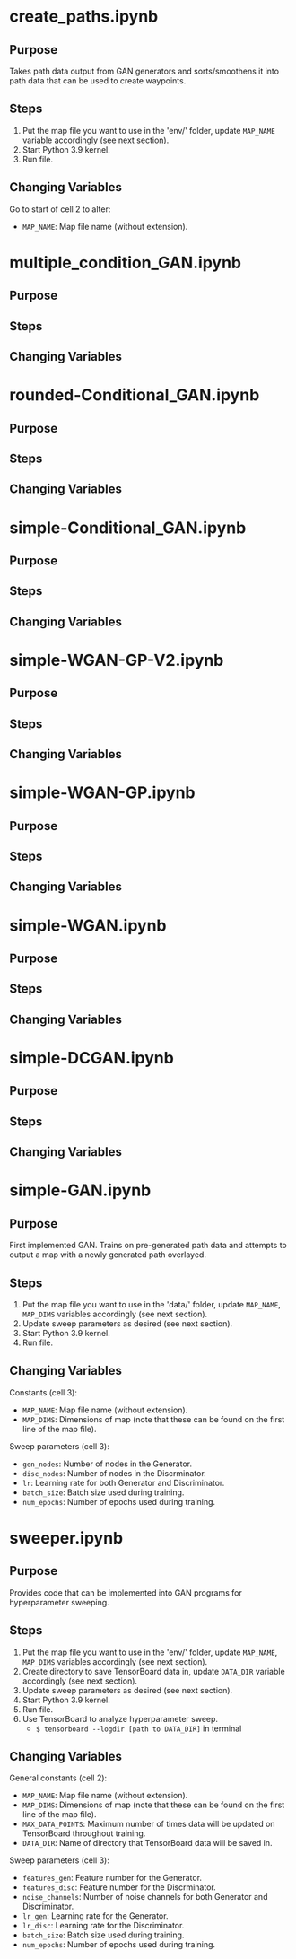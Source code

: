 # create_paths.ipynb

## Purpose

Takes path data output from GAN generators and sorts/smoothens it into path data that can be used to create waypoints.

<!-- input/output pictures -->

## Steps

1. Put the map file you want to use in the 'env/' folder, update ```MAP_NAME``` variable accordingly (see next section).
2. Start Python 3.9 kernel.
3. Run file.

## Changing Variables

Go to start of cell 2 to alter:
- ```MAP_NAME```: Map file name (without extension).



# multiple_condition_GAN.ipynb

## Purpose

<!-- short description of what program does -->

<!-- input/output pictures -->

## Steps

<!-- 1. Describe setup -->
<!-- 2. Start Python 3.9 kernel. -->
<!-- 3. Run file. -->

## Changing Variables

<!-- list variables; location in code/what they represent -->



# rounded-Conditional_GAN.ipynb

## Purpose

<!-- short description of what program does -->

<!-- input/output pictures -->

## Steps

<!-- 1. Describe setup -->
<!-- 2. Start Python 3.9 kernel. -->
<!-- 3. Run file. -->

## Changing Variables

<!-- list variables; location in code/what they represent -->



# simple-Conditional_GAN.ipynb

## Purpose

<!-- short description of what program does -->

<!-- input/output pictures -->

## Steps

<!-- 1. Describe setup -->
<!-- 2. Start Python 3.9 kernel. -->
<!-- 3. Run file. -->

## Changing Variables

<!-- list variables; location in code/what they represent -->



# simple-WGAN-GP-V2.ipynb

## Purpose

<!-- short description of what program does -->

<!-- input/output pictures -->

## Steps

<!-- 1. Describe setup -->
<!-- 2. Start Python 3.9 kernel. -->
<!-- 3. Run file. -->

## Changing Variables

<!-- list variables; location in code/what they represent -->



# simple-WGAN-GP.ipynb

## Purpose

<!-- short description of what program does -->

<!-- input/output pictures -->

## Steps

<!-- 1. Describe setup -->
<!-- 2. Start Python 3.9 kernel. -->
<!-- 3. Run file. -->

## Changing Variables

<!-- list variables; location in code/what they represent -->



# simple-WGAN.ipynb

## Purpose

<!-- short description of what program does -->

<!-- input/output pictures -->

## Steps

<!-- 1. Describe setup -->
<!-- 2. Start Python 3.9 kernel. -->
<!-- 3. Run file. -->

## Changing Variables

<!-- list variables; location in code/what they represent -->



# simple-DCGAN.ipynb

## Purpose

<!-- short description of what program does -->

<!-- input/output pictures -->

## Steps

<!-- 1. Describe setup -->
<!-- 2. Start Python 3.9 kernel. -->
<!-- 3. Run file. -->

## Changing Variables

<!-- list variables; location in code/what they represent -->



# simple-GAN.ipynb

## Purpose

First implemented GAN. Trains on pre-generated path data and attempts to output a map with a newly generated path overlayed.

<!-- input/output pictures -->

## Steps

1. Put the map file you want to use in the 'data/' folder, update ```MAP_NAME```, ```MAP_DIMS``` variables accordingly (see next section).
2. Update sweep parameters as desired (see next section).
3. Start Python 3.9 kernel.
4. Run file.

## Changing Variables

Constants (cell 3):
- ```MAP_NAME```: Map file name (without extension).
- ```MAP_DIMS```: Dimensions of map (note that these can be found on the first line of the map file).

Sweep parameters (cell 3):
- ```gen_nodes```: Number of nodes in the Generator.
- ```disc_nodes```: Number of nodes in the Discrminator.
- ```lr```: Learning rate for both Generator and Discriminator.
- ```batch_size```: Batch size used during training.
- ```num_epochs```: Number of epochs used during training.



# sweeper.ipynb

## Purpose

Provides code that can be implemented into GAN programs for hyperparameter sweeping.

<!-- input/output pictures -->

## Steps

1. Put the map file you want to use in the 'env/' folder, update ```MAP_NAME```, ```MAP_DIMS``` variables accordingly (see next section).
2. Create directory to save TensorBoard data in, update ```DATA_DIR``` variable accordingly (see next section).
3. Update sweep parameters as desired (see next section).
4. Start Python 3.9 kernel.
5. Run file.
6. Use TensorBoard to analyze hyperparameter sweep.
    - ```$ tensorboard --logdir [path to DATA_DIR]``` in terminal

## Changing Variables

General constants (cell 2):
- ```MAP_NAME```: Map file name (without extension).
- ```MAP_DIMS```: Dimensions of map (note that these can be found on the first line of the map file).
- ```MAX_DATA_POINTS```: Maximum number of times data will be updated on TensorBoard throughout training.
- ```DATA_DIR```: Name of directory that TensorBoard data will be saved in.

Sweep parameters (cell 3):
- ```features_gen```: Feature number for the Generator.
- ```features_disc```: Feature number for the Discrminator.
- ```noise_channels```: Number of noise channels for both Generator and Discriminator.
- ```lr_gen```: Learning rate for the Generator.
- ```lr_disc```: Learning rate for the Discriminator.
- ```batch_size```: Batch size used during training.
- ```num_epochs```: Number of epochs used during training.
